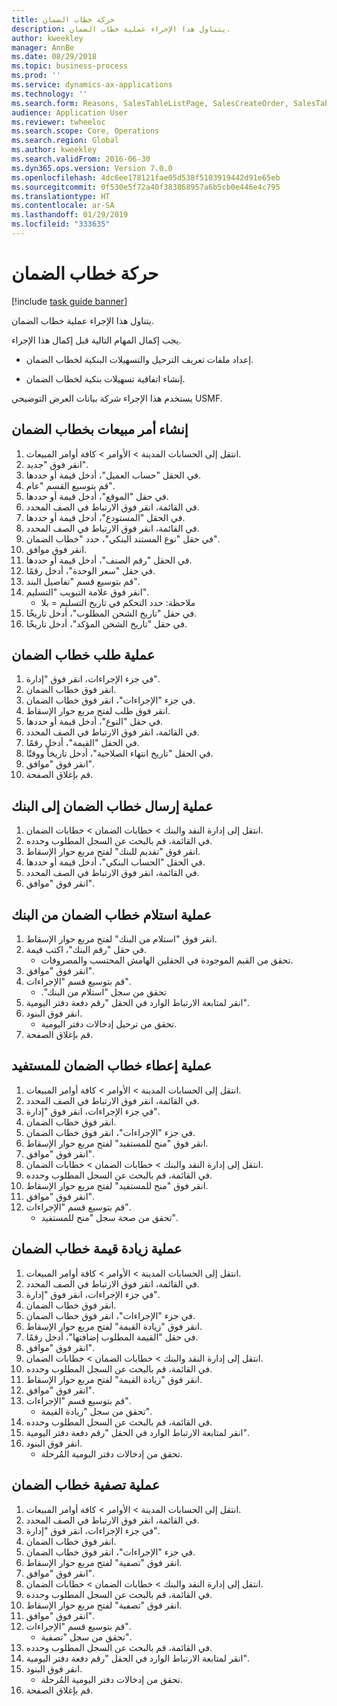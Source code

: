 ```yaml
---
title: حركة خطاب الضمان
description: يتناول هذا الإجراء عملية خطاب الضمان.
author: kweekley
manager: AnnBe
ms.date: 08/29/2018
ms.topic: business-process
ms.prod: ''
ms.service: dynamics-ax-applications
ms.technology: ''
ms.search.form: Reasons, SalesTableListPage, SalesCreateOrder, SalesTable, BankLGRequestForm, BankLGRequestFormRequest, BankLGGuarantee, BankLGFormSubmitToBank, BankDocumentAgreementLineLookup, BankLGFormReceiveFromBank, LedgerJournalTable, LedgerJournalTransDaily, BankLGRequestFormGiveToBeneficiary, BankLGFormGiveToBeneficiary, BankLGRequestFormIncreaseValue, BankLGFormIncreaseValue, BankLGRequestFormLiquidate, BankLGFormLiquidate
audience: Application User
ms.reviewer: twheeloc
ms.search.scope: Core, Operations
ms.search.region: Global
ms.author: kweekley
ms.search.validFrom: 2016-06-30
ms.dyn365.ops.version: Version 7.0.0
ms.openlocfilehash: 4dc6ee178121fae05d538f5103919442d91e65eb
ms.sourcegitcommit: 0f530e5f72a40f383868957a6b5cb0e446e4c795
ms.translationtype: HT
ms.contentlocale: ar-SA
ms.lasthandoff: 01/29/2019
ms.locfileid: "333635"
---
```

# <a name="letter-of-guarantee-transaction"></a>حركة خطاب الضمان

[!include [task guide banner](../../includes/task-guide-banner.md)]

يتناول هذا الإجراء عملية خطاب الضمان.



يجب إكمال المهام التالية قبل إكمال هذا الإجراء.

- إعداد ملفات تعريف الترحيل والتسهيلات البنكية لخطاب الضمان.

- إنشاء اتفاقية تسهيلات بنكية لخطاب الضمان.



يستخدم هذا الإجراء شركة بيانات العرض التوضيحي USMF.


## <a name="create-sales-order-with-letter-of-guarantee"></a>إنشاء أمر مبيعات بخطاب الضمان
1. انتقل إلى الحسابات المدينة > الأوامر > كافة أوامر المبيعات.
2. انقر فوق "جديد".
3. في الحقل "حساب العميل"، أدخل قيمة أو حددها.
4. قم بتوسيع القسم "عام".
5. في حقل "الموقع"، أدخل قيمة أو حددها.
6. في القائمة، انقر فوق الارتباط في الصف المحدد.
7. في الحقل "المستودع"، أدخل قيمة أو حددها.
8. في القائمة، انقر فوق الارتباط في الصف المحدد.
9. في حقل "‏‫نوع المستند البنكي‬"، حدد "خطاب الضمان".
10. انقر فوق موافق.
11. في الحقل "رقم الصنف"، أدخل قيمة أو حددها.
12. في حقل "سعر الوحدة"، أدخل رقمًا.
13. قم بتوسيع قسم "تفاصيل البند".
14. انقر فوق علامة التبويب "التسليم".
    * ملاحظة: حدد ‏‫التحكم في تاريخ التسليم‬ = بلا  
15. في حقل "‏‫تاريخ الشحن المطلوب‬"، أدخل تاريخًا.
16. في حقل "‏‫تاريخ الشحن المؤكد‬"، أدخل تاريخًا.

## <a name="process-letter-of-guaranteerequest"></a>عملية طلب خطاب الضمان
1. في جزء الإجراءات، انقر فوق "إدارة".
2. انقر فوق خطاب الضمان.
3. في جزء "الإجراءات"، انقر فوق خطاب الضمان.
4. انقر فوق طلب لفتح مربع حوار الإسقاط.
5. في حقل "النوع"، أدخل قيمة أو حددها.
6. في القائمة، انقر فوق الارتباط في الصف المحدد.
7. في الحقل "القيمة"، أدخل رقمًا.
8. في الحقل "تاريخ انتهاء الصلاحية"، أدخل تاريخاً ووقتًا.
9. انقر فوق "موافق".
10. قم بإغلاق الصفحة.

## <a name="process-letter-of-guaranteesubmit-to-bank"></a>عملية إرسال خطاب الضمان إلى البنك
1. انتقل إلى إدارة النقد والبنك > خطابات الضمان > خطابات الضمان.
2. في القائمة، قم بالبحث عن السجل المطلوب وحدده.
3. انقر فوق "تقديم للبنك" لفتح مربع حوار الإسقاط‬.
4. في الحقل "الحساب البنكي‬‬"، أدخل قيمة أو حددها.
5. في القائمة، انقر فوق الارتباط في الصف المحدد.
6. انقر فوق "موافق".

## <a name="process-letter-of-guaranteereceive-from-bank"></a>عملية استلام خطاب الضمان من البنك
1. انقر فوق "استلام من البنك‬" لفتح مربع حوار الإسقاط.
2. في حقل "رقم البنك"، اكتب قيمة.
    * تحقق من القيم الموجودة في الحقلين الهامش المحتسب والمصروفات.  
3. انقر فوق "موافق".
4. قم بتوسيع قسم "الإجراءات".
    * تحقق من سجل "‏‫استلام من البنك".  
5. انقر لمتابعة الارتباط الوارد في الحقل "رقم دفعة دفتر اليومية".
6. انقر فوق البنود.
    * تحقق من ترحيل إدخالات دفتر اليومية.  
7. قم بإغلاق الصفحة.

## <a name="process-letter-of-guaranteegive-to-beneficiary"></a>عملية إعطاء خطاب الضمان للمستفيد
1. انتقل إلى الحسابات المدينة > الأوامر > كافة أوامر المبيعات.
2. في القائمة، انقر فوق الارتباط في الصف المحدد.
3. في جزء الإجراءات، انقر فوق "إدارة".
4. انقر فوق خطاب الضمان.
5. في جزء "الإجراءات"، انقر فوق خطاب الضمان.
6. انقر فوق "‏‫منح للمستفيد‬" لفتح مربع حوار الإسقاط‬.
7. انقر فوق "موافق".
8. انتقل إلى إدارة النقد والبنك > خطابات الضمان > خطابات الضمان.
9. في القائمة، قم بالبحث عن السجل المطلوب وحدده.
10. انقر فوق "‏‫منح للمستفيد‬" لفتح مربع حوار الإسقاط‬.
11. انقر فوق "موافق".
12. قم بتوسيع قسم "الإجراءات".
    * تحقق من صحة سجل "منح للمستفيد".  

## <a name="process-letter-of-guaranteeincrease-value"></a>عملية زيادة قيمة خطاب الضمان
1. انتقل إلى الحسابات المدينة > الأوامر > كافة أوامر المبيعات.
2. في القائمة، انقر فوق الارتباط في الصف المحدد.
3. في جزء الإجراءات، انقر فوق "إدارة".
4. انقر فوق خطاب الضمان.
5. في جزء "الإجراءات"، انقر فوق خطاب الضمان.
6. انقر فوق "‏‫زيادة القيمة‬" لفتح مربع حوار الإسقاط.
7. في حقل "‏‫القيمة المطلوب إضافتها‬"، أدخل رقمًا.
8. انقر فوق "موافق".
9. انتقل إلى إدارة النقد والبنك > خطابات الضمان > خطابات الضمان.
10. في القائمة، قم بالبحث عن السجل المطلوب وحدده.
11. انقر فوق "‏‫زيادة القيمة‬" لفتح مربع حوار الإسقاط.
12. انقر فوق "موافق".
13. قم بتوسيع قسم "الإجراءات".
    * تحقق من سجل "زيادة القيمة".  
14. في القائمة، قم بالبحث عن السجل المطلوب وحدده.
15. انقر لمتابعة الارتباط الوارد في الحقل "رقم دفعة دفتر اليومية".
16. انقر فوق البنود.
    * تحقق من إدخالات دفتر اليومية المُرحلة.  

## <a name="process-letter-of-guaranteeliquidate"></a>عملية تصفية خطاب الضمان
1. انتقل إلى الحسابات المدينة > الأوامر > كافة أوامر المبيعات.
2. في القائمة، انقر فوق الارتباط في الصف المحدد.
3. في جزء الإجراءات، انقر فوق "إدارة".
4. انقر فوق خطاب الضمان.
5. في جزء "الإجراءات"، انقر فوق خطاب الضمان.
6. انقر فوق "تصفية" لفتح مربع حوار الإسقاط‬.
7. انقر فوق "موافق".
8. انتقل إلى إدارة النقد والبنك > خطابات الضمان > خطابات الضمان.
9. في القائمة، قم بالبحث عن السجل المطلوب وحدده.
10. انقر فوق "تصفية" لفتح مربع حوار الإسقاط‬.
11. انقر فوق "موافق".
12. قم بتوسيع قسم "الإجراءات".
    * تحقق من سجل "تصفية‬".  
13. في القائمة، قم بالبحث عن السجل المطلوب وحدده.
14. انقر لمتابعة الارتباط الوارد في الحقل "رقم دفعة دفتر اليومية".
15. انقر فوق البنود.
    * تحقق من إدخالات دفتر اليومية المُرحلة.  
16. قم بإغلاق الصفحة.

